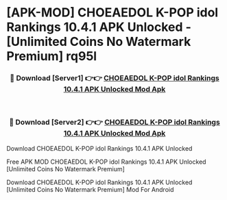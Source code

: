 # [APK-MOD] CHOEAEDOL  K-POP idol Rankings 10.4.1 APK Unlocked - [Unlimited Coins No Watermark Premium] rq95l



<div align="center">
<h3>🔴 Download [Server1] 👉👉 <a href="https://momento.my/?title=CHOEAEDOL__K-POP_idol_Rankings_10.4.1_APK_Unlocked">CHOEAEDOL  K-POP idol Rankings 10.4.1 APK Unlocked Mod Apk</a></h3><br>

<h3>🔴 Download [Server2] 👉👉 <a href="https://momento.my/?title=CHOEAEDOL__K-POP_idol_Rankings_10.4.1_APK_Unlocked">CHOEAEDOL  K-POP idol Rankings 10.4.1 APK Unlocked Mod Apk</a></h3>
</div>



Download CHOEAEDOL  K-POP idol Rankings 10.4.1 APK Unlocked 

Free APK MOD CHOEAEDOL  K-POP idol Rankings 10.4.1 APK Unlocked [Unlimited Coins No Watermark Premium]

Download CHOEAEDOL  K-POP idol Rankings 10.4.1 APK Unlocked [Unlimited Coins No Watermark Premium] Mod For Android

